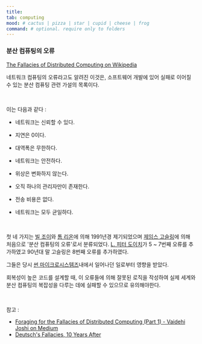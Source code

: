 ```yaml
---
title:
tab: computing 
mood: # cactus | pizza | star | cupid | cheese | frog
command: # optional. require only to folders
---
```

### 분산 컴퓨팅의 오류

[The Fallacies of Distributed Computing on Wikipedia](https://en.wikipedia.org/wiki/Fallacies_of_distributed_computing)

네트워크 컴퓨팅의 오류라고도 알려진 이것은, 소프트웨어 개발에 있어 실패로 이어질 수 있는 분산 컴퓨팅 관련 가설의 목록이다.

<br>

이는 다음과 같다 :

- 네트워크는 신뢰할 수 있다.

- 지연은 0이다.

- 대역폭은 무한하다.

- 네트워크는 안전하다.

- 위상은 변화하지 않는다.

- 오직 하나의 관리자만이 존재한다.

- 전송 비용은 없다.

- 네트워크는 모두 균일하다.

  <br>

첫 네 가지는 [빌 조이](https://ko.wikipedia.org/wiki/빌_조이)와 [톰 리온](https://twitter.com/aka_pugs)에 의해 1991년경 제기되었으며 [제임스 고슬링](https://ko.wikipedia.org/wiki/제임스_고슬링)에 의해 처음으로 '분산 컴퓨팅의 오류'로서 분류되었다. [L. 피터 도이치](https://en.wikipedia.org/wiki/L._Peter_Deutsch)가  5 ~ 7번째 오류를 추가하였고 90년대 말 고슬링은 8번째 오류를 추가하였다.

그들은 당시 [썬 마이크로시스템즈](https://ko.wikipedia.org/wiki/썬_마이크로시스템즈)내에서 일어나던 일로부터 영향을 받았다.

회복성이 높은 코드를 설계할 때, 이 오류들에 의해 잘못된 로직을 작성하여 실제 세계와 분산 컴퓨팅의 복잡성을 다루는 데에 실패할 수 있으므로 유의해야한다.

<br>

참고 :

- [Foraging for the Fallacies of Distributed Computing (Part 1) - Vaidehi Joshi
 on Medium](https://medium.com/baseds/foraging-for-the-fallacies-of-distributed-computing-part-1-1b35c3b85b53)
- [Deutsch's Fallacies, 10 Years After](http://java.sys-con.com/node/38665)

<br>

